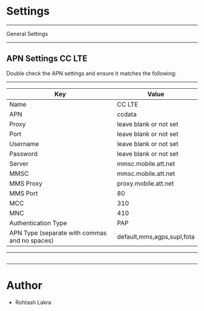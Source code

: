 # Settings

--- 
General Settings

---

## APN Settings CC LTE

Double check the APN settings and ensure it matches the following:

---
| Key  | Value |
| ---- | ----- |
|Name|CC LTE|
|APN|ccdata|
|Proxy|leave blank or not set|
|Port|leave blank or not set|
|Username|leave blank or not set|
|Password|leave blank or not set|
|Server|mmsc.mobile.att.net|
|MMSC|mmsc.mobile.att.net|
|MMS Proxy|proxy.mobile.att.net|
|MMS Port|80|
|MCC|310|
|MNC|410|
|Authentication Type|PAP|
|APN Type (separate with commas and no spaces)|default,mms,agps,supl,fota|

---

## 

---

# Author
- Rohtash Lakra
